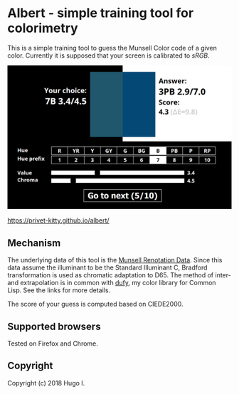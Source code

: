 # Albert - simple training tool for colorimetry

This is a simple training tool to guess the Munsell Color code of a given color. Currently it is supposed that your screen is calibrated to _sRGB_.

![screenshot](https://github.com/privet-kitty/albert/blob/master/screenshot.png)

https://privet-kitty.github.io/albert/

## Mechanism
The underlying data of this tool is the [Munsell Renotation Data](https://www.rit.edu/cos/colorscience/rc_munsell_renotation.php). Since this data assume the illuminant to be the Standard Illuminant C, Bradford transformation is used as chromatic adaptation to D65. The method of inter- and extrapolation is in common with [dufy](https://github.com/privet-kitty/dufy), my color library for Common Lisp. See the links for more details.

The score of your guess is computed based on CIEDE2000.

## Supported browsers
Tested on Firefox and Chrome.

## Copyright
Copyright (c) 2018 Hugo I.
